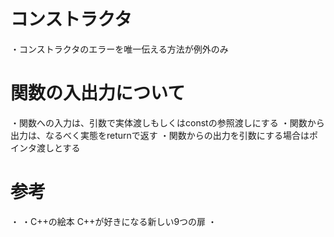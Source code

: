 
# コンストラクタ
・コンストラクタのエラーを唯一伝える方法が例外のみ


# 関数の入出力について
・関数への入力は、引数で実体渡しもしくはconstの参照渡しにする
・関数から出力は、なるべく実態をreturnで返す
・関数からの出力を引数にする場合はポインタ渡しとする


# 参考
・
・C++の絵本 C++が好きになる新しい9つの扉
・
